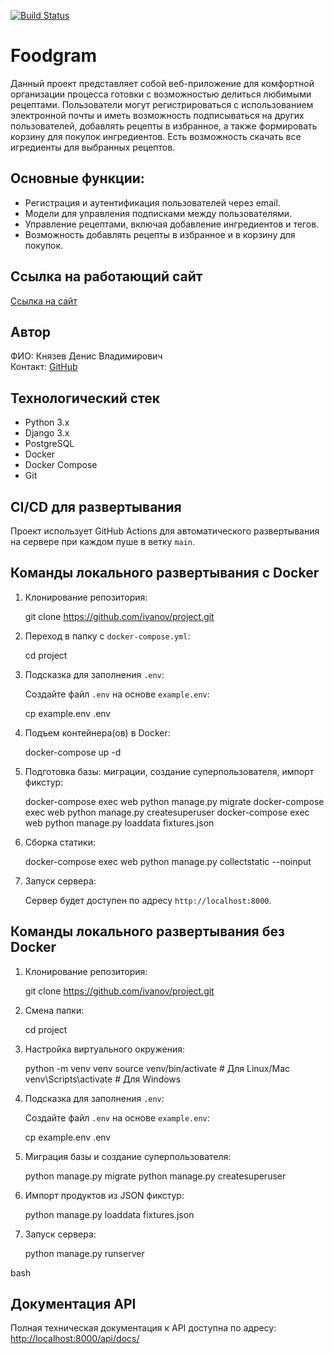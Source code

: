 [![Build Status](https://github.com/Namari39/foodgram/actions/workflows/main.yml/badge.svg)](https://github.com/Namari39/foodgram/actions)

# Foodgram

Данный проект представляет собой веб-приложение для комфортной организации процесса готовки с возможностью делиться любимыми рецептами. Пользователи могут регистрироваться с использованием электронной почты и иметь возможность подписываться на других пользователей, добавлять рецепты в избранное, а также формировать корзину для покупок ингредиентов. Есть возможность скачать все игредиенты для выбранных рецептов.

## Основные функции:

- Регистрация и аутентификация пользователей через email.
- Модели для управления подписками между пользователями.
- Управление рецептами, включая добавление ингредиентов и тегов.
- Возможность добавлять рецепты в избранное и в корзину для покупок.

## Ссылка на работающий сайт

[Ссылка на сайт](http://84.201.176.216)

## Автор

ФИО: Князев Денис Владимирович  
Контакт: [GitHub](https://github.com/Namari39)

## Технологический стек

- Python 3.x
- Django 3.x
- PostgreSQL
- Docker
- Docker Compose
- Git

## CI/CD для развертывания

Проект использует GitHub Actions для автоматического развертывания на сервере при каждом пуше в ветку `main`.

## Команды локального развертывания с Docker

1. Клонирование репозитория:


   git clone https://github.com/ivanov/project.git


2. Переход в папку с `docker-compose.yml`:

   cd project

3. Подсказка для заполнения `.env`:
   
   Создайте файл `.env` на основе `example.env`:

   cp example.env .env

4. Подъем контейнера(ов) в Docker:

   docker-compose up -d

5. Подготовка базы: миграции, создание суперпользователя, импорт фикстур:

   docker-compose exec web python manage.py migrate
   docker-compose exec web python manage.py createsuperuser
   docker-compose exec web python manage.py loaddata fixtures.json

6. Сборка статики:

   docker-compose exec web python manage.py collectstatic --noinput

7. Запуск сервера:
   
   Сервер будет доступен по адресу `http://localhost:8000`.

## Команды локального развертывания без Docker

1. Клонирование репозитория:

   git clone https://github.com/ivanov/project.git
   
2. Смена папки:

   cd project
   
3. Настройка виртуального окружения:

   python -m venv venv
   source venv/bin/activate  # Для Linux/Mac
   venv\Scripts\activate  # Для Windows

4. Подсказка для заполнения `.env`:
   
   Создайте файл `.env` на основе `example.env`:

   cp example.env .env
   
5. Миграция базы и создание суперпользователя:

   python manage.py migrate
   python manage.py createsuperuser

6. Импорт продуктов из JSON фикстур:

   python manage.py loaddata fixtures.json

7. Запуск сервера:

   python manage.py runserver
   

bash

## Документация API

Полная техническая документация к API доступна по адресу: [http://localhost:8000/api/docs/](http://localhost:8000/api/docs/)